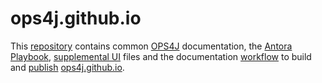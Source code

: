 # ops4j.github.io

This [repository](https://github.com/ops4j/ops4j.github.io) contains common [OPS4J](https://github.com/ops4j) documentation, the [Antora](https://antora.org) [Playbook](https://docs.antora.org/antora/latest/playbook/), [supplemental UI](https://docs.antora.org/antora/latest/playbook/ui-supplemental-files/) files and the documentation [workflow](https://docs.github.com/en/actions/using-workflows/workflow-syntax-for-github-actions) to build and [publish](https://github.com/peaceiris/actions-gh-pages) [ops4j.github.io](https://ops4j.github.io).
